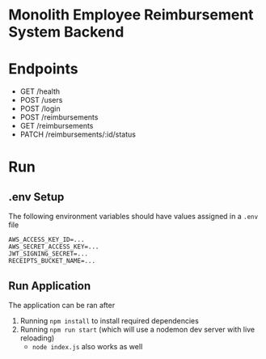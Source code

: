 # Monolith Employee Reimbursement System Backend

# Endpoints
* GET /health
* POST /users
* POST /login
* POST /reimbursements
* GET /reimbursements
* PATCH /reimbursements/:id/status

# Run
## .env Setup
The following environment variables should have values assigned in a `.env` file
```text
AWS_ACCESS_KEY_ID=...
AWS_SECRET_ACCESS_KEY=...
JWT_SIGNING_SECRET=...
RECEIPTS_BUCKET_NAME=...
```

## Run Application
The application can be ran after
1. Running `npm install` to install required dependencies
2. Running `npm run start` (which will use a nodemon dev server with live reloading)
    - `node index.js` also works as well
